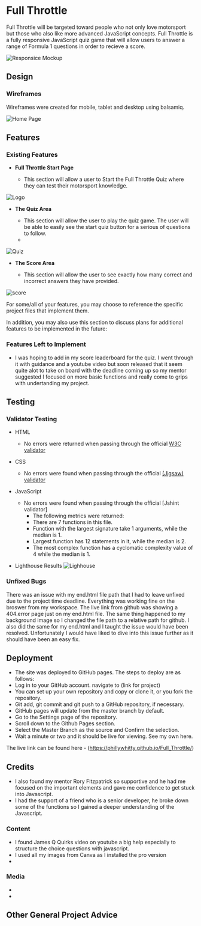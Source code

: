 # Full Throttle

 Full Throttle will be targeted toward people who not only love motorsport but those who also like more advanced JavaScript concepts. Full Throttle is a fully responsive JavaScript quiz game that will allow users to answer a range of Formula 1 questions in order to recieve a score.

![Responsice Mockup](./assets/images/am_i_responsive_img.png)


## Design

### Wireframes

Wireframes were created for mobile, tablet and desktop using balsamiq.

![Home Page](assets/images/start_page_wireframes.png)


## Features 

### Existing Features

- __Full Throttle Start Page__

  - This section will allow a user to Start the Full Throttle Quiz where they can test their motorsport knowledge.

![Logo](./assets/images/start_page_img.png)

- __The Quiz Area__

  - This section will allow the user to play the quiz game. The user will be able to easily see the start quiz button for a serious of questions to follow.
  - 

![Quiz](./assets/images/quiz_area_img.png)

- __The Score Area__

  - This section will allow the user to see exactly how many correct and incorrect answers they have provided. 

![score](./assets/images/score_area_img.png)

For some/all of your features, you may choose to reference the specific project files that implement them.

In addition, you may also use this section to discuss plans for additional features to be implemented in the future:

### Features Left to Implement

- I was hoping to add in my score leaderboard for the quiz. I went through it with guidance and a youtube video but soon released that it seem
quite alot to take on board with the deadline coming up so my mentor suggested I focused on more basic functions and really come to grips with undertanding my project.

## Testing 

### Validator Testing 

- HTML
    - No errors were returned when passing through the official [W3C validator](https://validator.w3.org/nu/?doc=https%3A%2F%2Fphillywhitty.github.io%2FFull_Throttle%2F)
- CSS
    - No errors were found when passing through the official [(Jigsaw) validator](https://jigsaw.w3.org/css-validator/validator?uri=https%3A%2F%2Fphillywhitty.github.io%2FFull_Throttle%2F&profile=css3svg&usermedium=all&warning=1&vextwarning=&lang=en)
- JavaScript
    - No errors were found when passing through the official [Jshint validator]
      - The following metrics were returned: 
      - There are 7 functions in this file.
      - Function with the largest signature take 1 arguments, while the median is 1.
      - Largest function has 12 statements in it, while the median is 2.
      - The most complex function has a cyclomatic complexity value of 4 while the median is 1.

- Lighthouse Results
 ![Lighhouse](./assets/images/lighthouse_testing.png)

### Unfixed Bugs

There was an issue with my end.html file path that I had to leave unfixed due to the project time deadline. Everything was working fine on the broswer from my workspace.
The live link from github was showing a 404.error page just on my end.html file. The same thing happened to my background image so I changed the file path to a relative path for github. I also did the
same for my end.html and I taught the issue would have been resolved. Unfortunately I would have liked to dive into this issue further as it should have been an easy fix.
## Deployment

- The site was deployed to GitHub pages. The steps to deploy are as follows: 
- Log in to your GitHub account. navigate to (link for project)
- You can set up your own repository and copy or clone it, or you fork the repository.
- Git add, git commit and git push to a GitHub repository, if necessary.
- GitHub pages will update from the master branch by default.
- Go to the Settings page of the repository.
- Scroll down to the Github Pages section.
- Select the Master Branch as the source and Confirm the selection.
- Wait a minute or two and it should be live for viewing. See my own here.
 
The live link can be found here - (https://phillywhitty.github.io/Full_Throttle/)

## Credits 

- I also found my mentor Rory Fitzpatrick so supportive and he had me focused on the important elements and gave me confidence to get stuck into Javascript.
- I had the support of a friend who is a senior developer, he broke down some of the functions so I gained a deeper understanding of the Javascript.


### Content 

- I found James Q Quirks video on youtube a big help especially to structure the choice questions with javascript.
- I used all my images from Canva as I installed the pro version
- 

### Media

- 
- 

## Other General Project Advice

